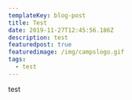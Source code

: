 ```yaml
---
templateKey: blog-post
title: Test
date: 2019-11-27T12:45:56.186Z
description: test
featuredpost: true
featuredimage: /img/campslogo.gif
tags:
  - test
---
```

test
